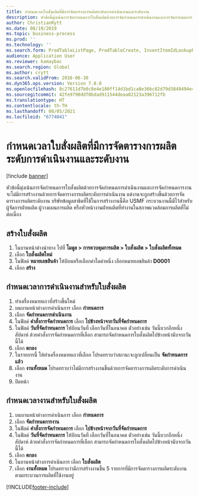 ```yaml
---
title: กำหนดเวลาใบสั่งผลิตที่มีการจัดตารางการผลิตระดับการดำเนินงานและระดับงาน
description: หัวข้อนี้มุ่งเน้นการจัดกำหนดการใบสั่งผลิตด้วยการจัดกำหนดการดำเนินงานและการจัดกำหนดการงาน
author: ChristianRytt
ms.date: 08/19/2019
ms.topic: business-process
ms.prod: ''
ms.technology: ''
ms.search.form: ProdTableListPage, ProdTableCreate, InventItemIdLookupPurchase, ProdSchedule, ProdTable, ProdRouteJob
audience: Application User
ms.reviewer: kamaybac
ms.search.region: Global
ms.author: crytt
ms.search.validFrom: 2016-06-30
ms.dyn365.ops.version: Version 7.0.0
ms.openlocfilehash: 8c27611d7b0c8e4e180ff14d1bd1ca8e36bc82d79d3849494e4de44202bd642b
ms.sourcegitcommit: 42fe9790ddf0bdad911544deaa82123a396712fb
ms.translationtype: HT
ms.contentlocale: th-TH
ms.lasthandoff: 08/05/2021
ms.locfileid: "6774041"
---
```

# <a name="schedule-a-production-order-with-operations-and-job-scheduling"></a>กำหนดเวลาใบสั่งผลิตที่มีการจัดตารางการผลิตระดับการดำเนินงานและระดับงาน

[!include [banner](../../includes/banner.md)]

หัวข้อนี้มุ่งเน้นการจัดกำหนดการใบสั่งผลิตด้วยการจัดกำหนดการดำเนินงานและการจัดกำหนดการงาน จะไม่มีการสร้างงานด้วยการจัดตารางการผลิตระดับการดำเนินงาน แต่งานจะถูกสร้างขึ้นด้วยการจัดตารางการผลิตระดับงาน บริษัทข้อมูลสาธิตที่ใช้ในการสร้างงานนี้คือ USMF กระบวนงานนี้มีไว้สำหรับผู้จัดการฝ่ายผลิต ผู้วางแผนการผลิต หรือหัวหน้างานฝ่ายผลิตที่ทำงานในสภาพแวดล้อมการผลิตที่ไม่ต่อเนื่อง


## <a name="create-a-production-order"></a>สร้างใบสั่งผลิต
1. ในบานหน้าต่างนำทาง ไปที่ **โมดูล > การควบคุมการผลิต > ใบสั่งผลิต > ใบสั่งผลิตทั้งหมด**
2. เลือก **ใบสั่งผลิตใหม่**
3. ในฟิลด์ **หมายเลขสินค้า** ให้ป้อนหรือเลือกค่าใดค่าหนึ่ง เลือกหมายเลขสินค้า **D0001**  
4. เลือก **สร้าง**

## <a name="schedule-operations-for-the-production-order"></a>กำหนดเวลาการดำเนินงานสำหรับใบสั่งผลิต
1. ทำเครื่องหมายแถวที่สร้างขึ้นใหม่      
2. บนบานหน้าต่างการดำเนินการ เลือก **กำหนดการ**
3. เลือก **จัดกำหนดการดำเนินงาน**
4. ในฟิลด์ **คำสั่งการจัดกำหนดการ** เลือก **ไปข้างหน้าจากวันที่จัดกำหนดการ**
5. ในฟิลด์ **วันที่จัดกำหนดการ** ให้ป้อนวันที่ เลือกวันที่ในอนาคต ตัวอย่างเช่น วันนี้บวกอีกหนึ่งสัปดาห์  ด้วยคำสั่งการจัดกำหนดการที่เลือก สามารถจัดกำหนดการใบสั่งผลิตไปข้างหน้านับจากวันนี้ได้  
6. เลือก **ตกลง**
7. ในรายการนี้ ให้ทำเครื่องหมายแถวที่เลือก โปรดทราบว่าสถานะจะถูกเปลี่ยนเป็น **จัดกำหนดการแล้ว** 
8. เลือก **งานทั้งหมด** โปรดทราบว่าไม่มีการสร้างงานขึ้นด้วยการจัดตารางการผลิตระดับการดำเนินงาน  
9. ปิดหน้า

## <a name="schedule-jobs-for-the-production-order"></a>กำหนดเวลางานสำหรับใบสั่งผลิต
1. บนบานหน้าต่างการดำเนินการ เลือก **กำหนดการ**
2. เลือก **จัดกำหนดการงาน**
3. ในฟิลด์ **คำสั่งการจัดกำหนดการ** เลือก **ไปข้างหน้าจากวันที่จัดกำหนดการ**
4. ในฟิลด์ **วันที่จัดกำหนดการ** ให้ป้อนวันที่ เลือกวันที่ในอนาคต ตัวอย่างเช่น วันนี้บวกอีกหนึ่งสัปดาห์  ด้วยคำสั่งการจัดกำหนดการที่เลือก สามารถจัดกำหนดการใบสั่งผลิตไปข้างหน้านับจากวันนี้ได้  
5. เลือก **ตกลง**
6. ในบานหน้าต่างการดำเนินการ เลือก **ใบสั่งผลิต**
7. เลือก **งานทั้งหมด** โปรดทราบว่ามีการสร้างงานขึ้น 5 รายการที่มีการจัดตารางการผลิตระดับงานตามกระบวนการผลิตที่ใช้งานอยู่  



[!INCLUDE[footer-include](../../../includes/footer-banner.md)]